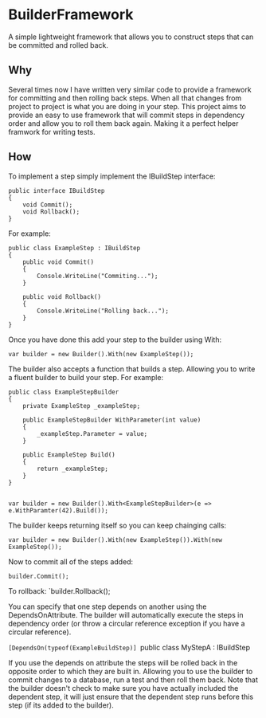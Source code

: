 BuilderFramework
================

A simple lightweight framework that allows you to construct steps that can be committed and rolled back.

## Why

Several times now I have written very similar code to provide a framework for committing and then rolling back steps.  When all that changes from project to project is what you are doing in your step.  This project aims to provide an easy to use framework that will commit steps in dependency order and allow you to roll them back again.  Making it a perfect helper framwork for writing tests.

## How

To implement a step simply implement the IBuildStep interface:

    public interface IBuildStep
    {
        void Commit();
        void Rollback();
    }
    
For example:

    public class ExampleStep : IBuildStep
    {
        public void Commit()
        {
            Console.WriteLine("Commiting...");
        }
        
        public void Rollback()
        {
            Console.WriteLine("Rolling back...");
        }
    }
    
Once you have done this add your step to the builder using With:

    var builder = new Builder().With(new ExampleStep());
    
The builder also accepts a function that builds a step.  Allowing you to write a fluent builder to build your step. For example:

    public class ExampleStepBuilder
    {
        private ExampleStep _exampleStep;
        
        public ExampleStepBuilder WithParameter(int value)
        {
            _exampleStep.Parameter = value;
        }
        
        public ExampleStep Build()
        {
            return _exampleStep;
        }
    }
    
    
    var builder = new Builder().With<ExampleStepBuilder>(e => e.WithParamter(42).Build());
    
The builder keeps returning itself so you can keep chainging calls:

    var builder = new Builder().With(new ExampleStep()).With(new ExampleStep());
    

    
Now to commit all of the steps added:

    builder.Commit();
    
To rollback:
    `builder.Rollback();
    
You can specify that one step depends on another using the DependsOnAttribute.  The builder will automatically execute the steps in dependency order (or throw a circular reference exception if you have a circular reference).

   `[DependsOn(typeof(ExampleBuildStep)]
   `public class MyStepA : IBuildStep
   
If you use the depends on attribute the steps will be rolled back in the opposite order to which they are built in.  Allowing you to use the builder to commit changes to a database, run a test and then roll them back.  Note that the builder doesn't check to make sure you have actually included the dependent step, it will just ensure that the dependent step runs before this step (if its added to the builder).
   
    
    



